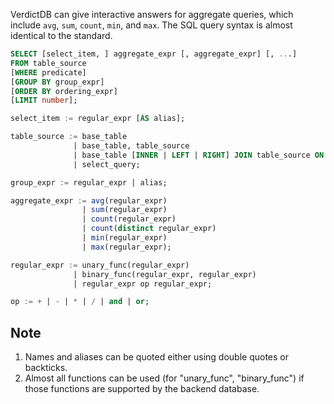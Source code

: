 
VerdictDB can give interactive answers for aggregate queries, which include `avg`, `sum`, `count`, `min`, and `max`. The SQL query syntax is almost identical to the standard.


```sql
SELECT [select_item, ] aggregate_expr [, aggregate_expr] [, ...]
FROM table_source
[WHERE predicate]
[GROUP BY group_expr]
[ORDER BY ordering_expr]
[LIMIT number];

select_item := regular_expr [AS alias];

table_source := base_table
              | base_table, table_source
              | base_table [INNER | LEFT | RIGHT] JOIN table_source ON condition
              | select_query;

group_expr := regular_expr | alias;

aggregate_expr := avg(regular_expr)
                | sum(regular_expr)
                | count(regular_expr)
                | count(distinct regular_expr)
                | min(regular_expr)
                | max(regular_expr);

regular_expr := unary_func(regular_expr)
              | binary_func(regular_expr, regular_expr)
              | regular_expr op regular_expr;

op := + | - | * | / | and | or;
```

## Note

1. Names and aliases can be quoted either using double quotes or backticks.
1. Almost all functions can be used (for "unary_func", "binary_func") if those functions are supported by the backend database.